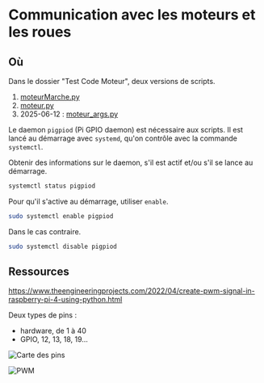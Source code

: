 # Communication avec les moteurs et les roues 
## Où 
Dans le dossier "Test Code Moteur", deux versions de scripts. 

1. [moteurMarche.py](../../client_code_moteur/moteurMarche.py) 
2. [moteur.py](../../client_code_moteur/moteur.py) 
3. 2025-06-12 : [moteur_args.py](../../client_code_moteur/moteur_args.py) 

Le daemon `pigpiod` (Pi GPIO daemon) est nécessaire aux scripts. 
Il est lancé au démarrage avec `systemd`, qu'on contrôle avec la commande `systemctl`. 

Obtenir des informations sur le daemon, s'il est actif et/ou s'il se lance au démarrage. 
```bash
systemctl status pigpiod
```

Pour qu'il s'active au démarrage, utiliser `enable`. 
```bash
sudo systemctl enable pigpiod
```

Dans le cas contraire. 
```bash
sudo systemctl disable pigpiod
```

## Ressources 
https://www.theengineeringprojects.com/2022/04/create-pwm-signal-in-raspberry-pi-4-using-python.html 

Deux types de pins : 
- hardware, de 1 à 40 
- GPIO, 12, 13, 18, 19... 

![Carte des pins](https://images.theengineeringprojects.com/image/webp/2022/04/09.jpg.webp?ssl=1)

![PWM](https://images.theengineeringprojects.com/image/webp/2022/04/8-2.jpg.webp?ssl=1)



